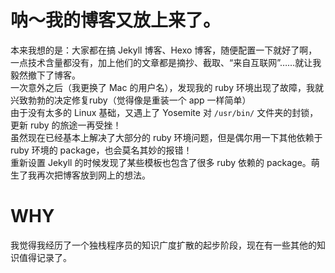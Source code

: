 # 呐～我的博客又放上来了。

本来我想的是：大家都在搞 Jekyll 博客、Hexo 博客，随便配置一下就好了啊，一点技术含量都没有，加上他们的文章都是摘抄、截取、“来自互联网”……就让我毅然撤下了博客。    
一次意外之后（我更换了 Mac 的用户名），发现我的 ruby 环境出现了故障，我就兴致勃勃的决定修复ruby（觉得像是重装一个 app 一样简单）    
由于没有太多的 Linux 基础，又遇上了 Yosemite 对 `/usr/bin/` 文件夹的封锁，更新 ruby 的旅途一再受挫！    
虽然现在已经基本上解决了大部分的 ruby 环境问题，但是偶尔用一下其他依赖于 ruby 环境的 package，也会莫名其妙的报错！    
重新设置 Jekyll 的时候发现了某些模板也包含了很多 ruby 依赖的 package。萌生了我再次把博客放到网上的想法。

# WHY

我觉得我经历了一个独栈程序员的知识广度扩散的起步阶段，现在有一些其他的知识值得记录了。


